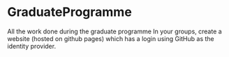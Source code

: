 # GraduateProgramme
All the work done during the graduate programme
In your groups, create a website (hosted on github pages) which has a login using GitHub as the identity provider.
